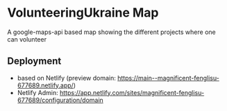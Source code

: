 # VolunteeringUkraine Map

A google-maps-api based map showing the different projects where one can volunteer

## Deployment

- based on Netlify (preview domain: https://main--magnificent-fenglisu-677689.netlify.app/)
- Netlify Admin: https://app.netlify.com/sites/magnificent-fenglisu-677689/configuration/domain
